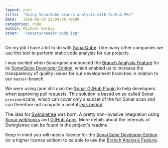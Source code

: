 ```yaml
---
layout: post
title:  "Using SonarQube branch analysis with GitHub PRs"
date:   2018-06-30 22:04:00 +0100
categories: code
author: Michael Gerbig
cover:  "/assets/header-code.jpg"
---
```


On my job I have a lot to do with [SonarQube][sonar]. Like many other companies we use this tool to perform static code analysis for our projects.

I was excited when Sonarqube announced the [Branch Analysis Feature][sonar-branch] for its [SonarQube Developer Edition][sonar-dev-edition], which enabled us to increase the transparency of quality issues for our development branches in relation to our `master`-branch.

We were using (and still use) the [Sonar GitHub Plugin][sonar-gh] to help developers when approving pull requests. This solution is based on so called Sonar `preview`-scans, which can cover only a subset of the full Sonar scan and can therefore not compute a useful [leak period][sonar-leak].

The idea for [Swingletree][swingletree] was born. A pretty non-invasive integration using [Sonar webhooks][sonar-webhook] and [GitHub Apps][github-apps]. More details about the internals of Swingletree can be found in the project's readme.

Keep in mind you will need a license for the [SonarQube Developer Edition][sonar-dev-edition] (or a higher license edition) to be able to use the [Branch Analysis Feature][sonar-branch].

[sonar]: https://www.sonarqube.org/
[sonar-dev-edition]: https://www.sonarsource.com/plans-and-pricing/developer/
[sonar-branch]: https://docs.sonarqube.org/display/SONAR/Branch+Analysis
[sonar-gh]: https://docs.sonarqube.org/display/PLUG/GitHub+Plugin
[sonar-leak]: https://docs.sonarqube.org/display/SONAR/Fixing+the+Water+Leak
[sonar-webhook]: https://docs.sonarqube.org/display/SONAR/Webhooks

[github-apps]: https://developer.github.com/apps/differences-between-apps/

[swingletree]: https://github.com/swingletree-oss/swingletree
